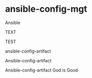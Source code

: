 # ansible-config-mgt
Ansible

TEXT

TEST

ansible-config-artifact

Ansible-config-artifact

Ansible-config-artifact
God is Good
